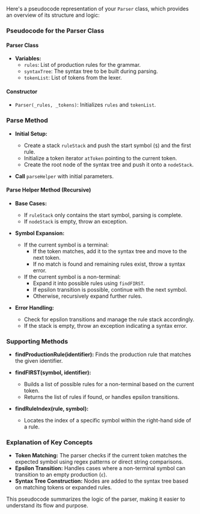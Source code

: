 Here's a pseudocode representation of your `Parser` class, which provides an overview of its structure and logic:

### Pseudocode for the Parser Class

#### Parser Class
- **Variables:**
  - `rules`: List of production rules for the grammar.
  - `syntaxTree`: The syntax tree to be built during parsing.
  - `tokenList`: List of tokens from the lexer.

#### Constructor
- `Parser(_rules, _tokens)`: Initializes `rules` and `tokenList`.

### Parse Method
- **Initial Setup:**
  - Create a stack `ruleStack` and push the start symbol (`$`) and the first rule.
  - Initialize a token iterator `atToken` pointing to the current token.
  - Create the root node of the syntax tree and push it onto a `nodeStack`.

- **Call** `parseHelper` with initial parameters.

#### Parse Helper Method (Recursive)
- **Base Cases:**
  - If `ruleStack` only contains the start symbol, parsing is complete.
  - If `nodeStack` is empty, throw an exception.

- **Symbol Expansion:**
  - If the current symbol is a terminal:
    - If the token matches, add it to the syntax tree and move to the next token.
    - If no match is found and remaining rules exist, throw a syntax error.
  - If the current symbol is a non-terminal:
    - Expand it into possible rules using `findFIRST`.
    - If epsilon transition is possible, continue with the next symbol.
    - Otherwise, recursively expand further rules.

- **Error Handling:**
  - Check for epsilon transitions and manage the rule stack accordingly.
  - If the stack is empty, throw an exception indicating a syntax error.

### Supporting Methods
- **findProductionRule(identifier):** Finds the production rule that matches the given identifier.

- **findFIRST(symbol, identifier):**
  - Builds a list of possible rules for a non-terminal based on the current token.
  - Returns the list of rules if found, or handles epsilon transitions.

- **findRuleIndex(rule, symbol):**
  - Locates the index of a specific symbol within the right-hand side of a rule.

### Explanation of Key Concepts

- **Token Matching:** The parser checks if the current token matches the expected symbol using regex patterns or direct string comparisons.
- **Epsilon Transition:** Handles cases where a non-terminal symbol can transition to an empty production (`ε`).
- **Syntax Tree Construction:** Nodes are added to the syntax tree based on matching tokens or expanded rules.

This pseudocode summarizes the logic of the parser, making it easier to understand its flow and purpose.